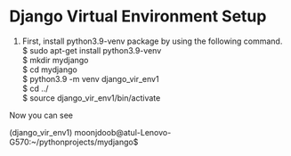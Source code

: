 # Django Virtual Environment Setup
1. First, install python3.9-venv package by using the following command.<br>
$ sudo apt-get install python3.9-venv <br>
$ mkdir mydjango <br>
$ cd mydjango <br>
$ python3.9 -m venv django_vir_env1 <br>
$ cd ../ <br>
$ source django_vir_env1/bin/activate <br>

<p>Now you can see</p>
(django_vir_env1) moonjdoob@atul-Lenovo-G570:~/pythonprojects/mydjango$ 

